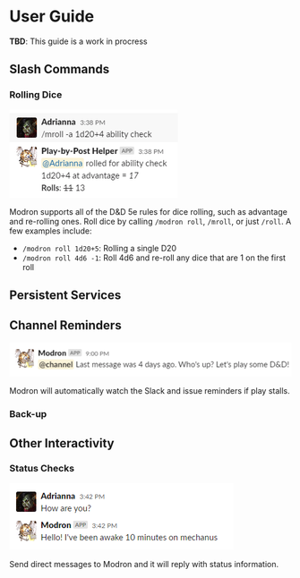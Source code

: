 # User Guide

**TBD**: This guide is a work in procress

## Slash Commands

### Rolling Dice

![rolling_dice](img/roll-command.png)

Modron supports all of the D&D 5e rules for dice rolling, such
as advantage and re-rolling ones.
Roll dice by calling `/modron roll`, `/mroll`, or just `/roll`.
A few examples include:

   - `/modron roll 1d20+5`: Rolling a single D20
   - `/modron roll 4d6 -1`: Roll 4d6 and re-roll any dice that are 1 on the first roll


## Persistent Services

## Channel Reminders

![reminder](img/reminder.png) 

Modron will automatically watch the Slack and issue reminders if play stalls.


### Back-up

## Other Interactivity
   
### Status Checks

![status](img/checkin.png)

Send direct messages to Modron and it will reply with status information.  
